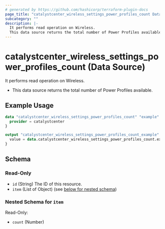 ```yaml
---
# generated by https://github.com/hashicorp/terraform-plugin-docs
page_title: "catalystcenter_wireless_settings_power_profiles_count Data Source - terraform-provider-catalystcenter"
subcategory: ""
description: |-
  It performs read operation on Wireless.
  This data source returns the total number of Power Profiles available.
---
```


# catalystcenter_wireless_settings_power_profiles_count (Data Source)

It performs read operation on Wireless.

- This data source returns the total number of Power Profiles available.

## Example Usage

```terraform
data "catalystcenter_wireless_settings_power_profiles_count" "example" {
  provider = catalystcenter
}

output "catalystcenter_wireless_settings_power_profiles_count_example" {
  value = data.catalystcenter_wireless_settings_power_profiles_count.example.item
}
```

<!-- schema generated by tfplugindocs -->
## Schema

### Read-Only

- `id` (String) The ID of this resource.
- `item` (List of Object) (see [below for nested schema](#nestedatt--item))

<a id="nestedatt--item"></a>
### Nested Schema for `item`

Read-Only:

- `count` (Number)
